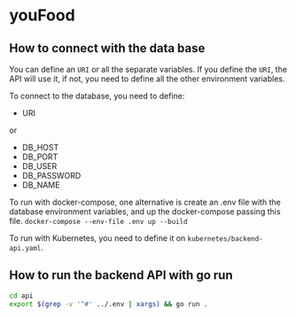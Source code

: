 # youFood

## How to connect with the data base

You can define an `URI` or all the separate variables. If you define the `URI`,
the API will use it, if not, you need to define all the other environment
variables.

To connect to the database, you need to define:

- URI

or

- DB_HOST
- DB_PORT
- DB_USER
- DB_PASSWORD
- DB_NAME

To run with docker-compose, one alternative is create an .env file with the
database environment variables, and up the docker-compose passing this file.
`docker-compose --env-file .env up --build`

To run with Kubernetes, you need to define it on `kubernetes/backend-api.yaml`.

## How to run the backend API with go run

```sh
cd api
export $(grep -v '^#' ../.env | xargs) && go run .
```
